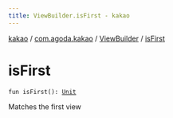 ```yaml
---
title: ViewBuilder.isFirst - kakao
---
```


[kakao](../../index.html) / [com.agoda.kakao](../index.html) / [ViewBuilder](index.html) / [isFirst](.)

# isFirst

`fun isFirst(): `[`Unit`](https://kotlinlang.org/api/latest/jvm/stdlib/kotlin/-unit/index.html)

Matches the first view

